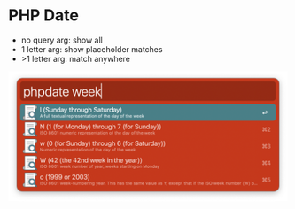# PHP Date

- no query arg: show all
- 1 letter arg: show placeholder matches
- \>1 letter arg: match anywhere

![screenshot](php-date.png)

